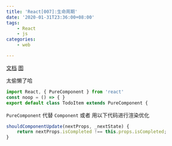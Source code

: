 ```yaml
---
title: 'React[007]:生命周期'
date: '2020-01-31T23:36:00+08:00'
tags:
    - React
    - js
categories:
    - web

---
```




[文档](https://zh-hans.reactjs.org/docs/state-and-lifecycle.html)
[图](http://projects.wojtekmaj.pl/react-lifecycle-methods-diagram/)

<!--more-->

太偷懒了哈

```js
import React, { PureComponent } from 'react'
const noop = () => { }
export default class TodoItem extends PureComponent {
```

`PureComponent` 代替 `Component` 或者 用以下代码进行渲染优化

```js
shouldComponentUpdate(nextProps, _nextState) {
    return nextProps.isCompleted !== this.props.isCompleted;
}
```


